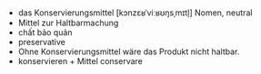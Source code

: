 - das Konservierungsmittel	[kɔnzɛʁˈviːʁʊŋsˌmɪtl̩]	Nomen, neutral
- Mittel zur Haltbarmachung
- chất bảo quản
- preservative
- Ohne Konservierungsmittel wäre das Produkt nicht haltbar.
- konservieren + Mittel	conservare